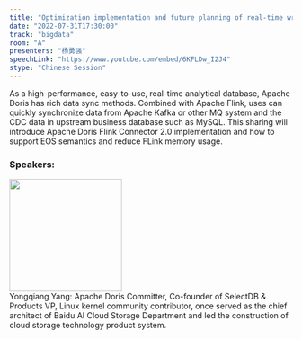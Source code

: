 ```yaml
---
title: "Optimization implementation and future planning of real-time writing to Apache Doris via Flink"
date: "2022-07-31T17:30:00"
track: "bigdata"
room: "A"
presenters: "杨勇强"
speechLink: "https://www.youtube.com/embed/6KFLDw_I2J4"
stype: "Chinese Session"
---
```

As a high-performance, easy-to-use, real-time analytical database, Apache Doris has rich data sync methods. Combined with Apache Flink, uses can quickly synchronize data from Apache Kafka or other MQ system and the CDC data in upstream business database such as MySQL. 
This sharing will introduce Apache Doris Flink Connector 2.0 implementation and how to support EOS semantics and reduce FLink memory usage.

### Speakers: 
 <img src="images/speaker/1218.png" width="200" /><br>Yongqiang Yang: Apache Doris Committer, Co-founder of SelectDB & Products VP, Linux kernel community contributor, once served as the chief architect of Baidu AI Cloud Storage Department and led the construction of cloud storage technology product system.

 
